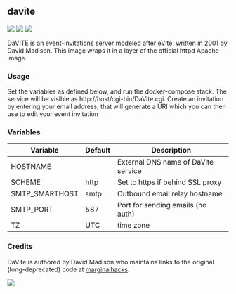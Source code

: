 ## davite
[![](https://images.microbadger.com/badges/version/instantlinux/davite.svg)](https://microbadger.com/images/instantlinux/davite "Version badge") [![](https://images.microbadger.com/badges/image/instantlinux/davite.svg)](https://microbadger.com/images/instantlinux/davite "Image badge") [![](https://images.microbadger.com/badges/commit/instantlinux/davite.svg)](https://microbadger.com/images/instantlinux/davite "Commit badge")

DaVITE is an event-invitations server modeled after eVite, written in
2001 by David Madison. This image wraps it in a layer of the official
httpd Apache image.

### Usage
Set the variables as defined below, and run the docker-compose stack. The
service will be visible as http://host/cgi-bin/DaVite.cgi. Create an
invitation by entering your email address; that will generate a URI which
you can then use to edit your event invitation

### Variables

| Variable | Default | Description |
| -------- | ------- | ----------- |
| HOSTNAME | | External DNS name of DaVite service |
| SCHEME | http | Set to https if behind SSL proxy |
| SMTP_SMARTHOST | smtp | Outbound email relay hostname |
| SMTP_PORT | 587 | Port for sending emails (no auth) |
| TZ | UTC | time zone |

### Credits

DaVite is authored by David Madison who maintains links to the
original (long-deprecated) code at [marginalhacks](http://marginalhacks.com/Hacks/DaVite).

[![](https://images.microbadger.com/badges/license/instantlinux/davite.svg)](https://microbadger.com/images/instantlinux/davite "License badge")
